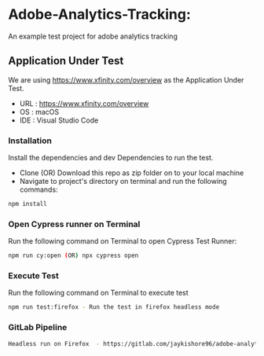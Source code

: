 # Adobe-Analytics-Tracking:

An example test project for adobe analytics tracking

## Application Under Test

We are using https://www.xfinity.com/overview as the Application Under Test.

- URL : https://www.xfinity.com/overview
- OS : macOS
- IDE : Visual Studio Code

### Installation

Install the dependencies and dev Dependencies to run the test.

- Clone (OR) Download this repo as zip folder on to your local machine
- Navigate to project's directory on terminal and run the following commands:

```sh
npm install
```

### Open Cypress runner on Terminal

Run the following command on Terminal to open Cypress Test Runner:

```sh
npm run cy:open (OR) npx cypress open
```

### Execute Test

Run the following command on Terminal to execute test

```sh
npm run test:firefox - Run the test in firefox headless mode
```

### GitLab Pipeline

```sh
Headless run on Firefox  - https://gitlab.com/jaykishore96/adobe-analytics-automation-testing-cypress/-/jobs/3326895861
```
